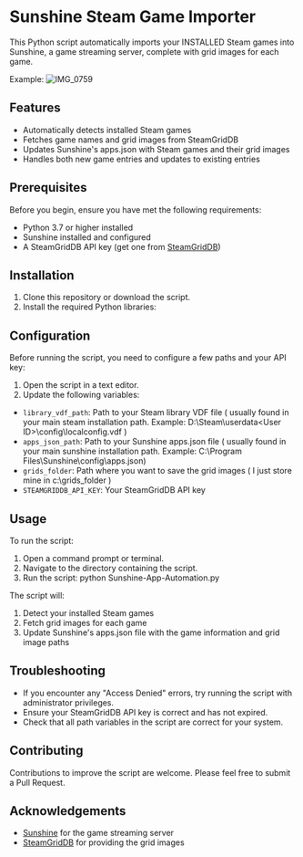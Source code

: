 # Sunshine Steam Game Importer

This Python script automatically imports your INSTALLED Steam games into Sunshine, a game streaming server, complete with grid images for each game. 

Example: 
![IMG_0759](https://github.com/user-attachments/assets/365301a4-57d8-4b5e-a9d6-5ba4573af638)

## Features

- Automatically detects installed Steam games
- Fetches game names and grid images from SteamGridDB
- Updates Sunshine's apps.json with Steam games and their grid images
- Handles both new game entries and updates to existing entries

## Prerequisites

Before you begin, ensure you have met the following requirements:

- Python 3.7 or higher installed
- Sunshine installed and configured
- A SteamGridDB API key (get one from [SteamGridDB](https://www.steamgriddb.com/profile/preferences/api))

## Installation

1. Clone this repository or download the script.
2. Install the required Python libraries:

## Configuration

Before running the script, you need to configure a few paths and your API key:

1. Open the script in a text editor.
2. Update the following variables:
- `library_vdf_path`: Path to your Steam library VDF file ( usually found in your main steam installation path. Example: D:\Steam\userdata\<User ID>\config\localconfig.vdf )
- `apps_json_path`: Path to your Sunshine apps.json file ( usually found in your main sunshine installation path. Example: C:\Program Files\Sunshine\config\apps.json)
- `grids_folder`: Path where you want to save the grid images ( I just store mine in c:\grids_folder )
- `STEAMGRIDDB_API_KEY`: Your SteamGridDB API key

## Usage

To run the script:
1. Open a command prompt or terminal.
2. Navigate to the directory containing the script.
3. Run the script: python Sunshine-App-Automation.py

The script will:
1. Detect your installed Steam games
2. Fetch grid images for each game
3. Update Sunshine's apps.json file with the game information and grid image paths

## Troubleshooting

- If you encounter any "Access Denied" errors, try running the script with administrator privileges.
- Ensure your SteamGridDB API key is correct and has not expired.
- Check that all path variables in the script are correct for your system.

## Contributing

Contributions to improve the script are welcome. Please feel free to submit a Pull Request.

## Acknowledgements

- [Sunshine](https://github.com/LizardByte/Sunshine) for the game streaming server
- [SteamGridDB](https://www.steamgriddb.com/) for providing the grid images
